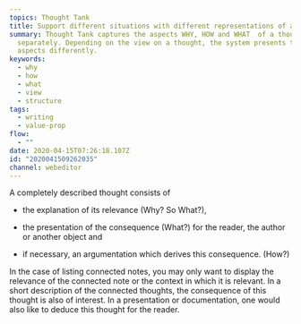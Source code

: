 ```yaml
---
topics: Thought Tank
title: Support different situations with different representations of a thought
summary: Thought Tank captures the aspects WHY, HOW and WHAT  of a thought
  separately. Depending on the view on a thought, the system presents these
  aspects differently.
keywords:
  - why
  - how
  - what
  - view
  - structure
tags:
  - writing
  - value-prop
flow:
  - ""
date: 2020-04-15T07:26:18.107Z
id: "2020041509262035"
channel: webeditor
---
```

A completely described thought consists of 

- the explanation of its relevance (Why? So What?), 

- the presentation of the consequence (What?) for the reader, the author or another object and 

- if necessary, an argumentation which derives this consequence. (How?)

In the case of listing connected notes, you may only want to display the relevance of the connected note or the context in which it is relevant. 
In a short description of the connected thoughts, the consequence of this thought is also of interest. In a presentation or documentation, one would also like to deduce this thought for the reader.